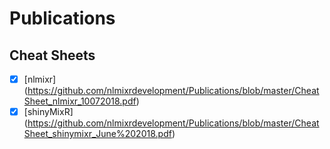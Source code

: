 # Publications

## Cheat Sheets

- [x] [nlmixr] (https://github.com/nlmixrdevelopment/Publications/blob/master/CheatSheet_nlmixr_10072018.pdf)
- [x] [shinyMixR] (https://github.com/nlmixrdevelopment/Publications/blob/master/CheatSheet_shinymixr_June%202018.pdf)

